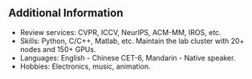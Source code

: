 ## Additional Information


<ul style="margin:0 0 0;">
  <li>Review services: CVPR, ICCV, NeurIPS, ACM-MM, IROS, etc. </li>
  <li>Skills: Python, C/C++, Matlab, etc. Maintain the lab cluster with 20+ nodes and 150+ GPUs. </li>
  <li>Languages: English - Chinese CET-6, Mandarin - Native speaker. </li>
  <li>Hobbies: Electronics, music, animation.  </li>
</ul>
